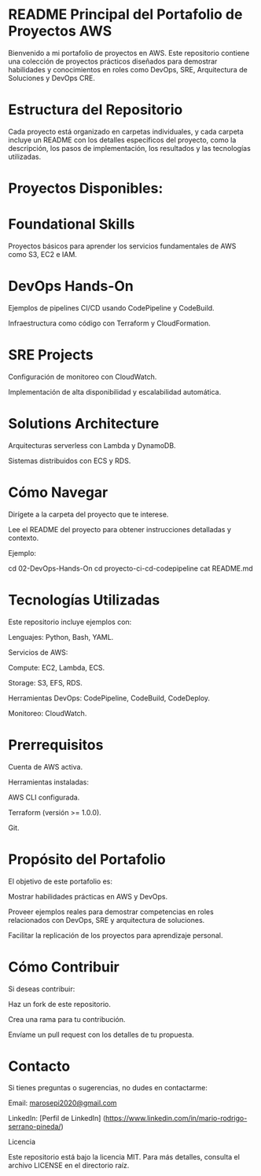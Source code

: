 # README Principal del Portafolio de Proyectos AWS
Bienvenido a mi portafolio de proyectos en AWS. Este repositorio contiene una colección de proyectos prácticos diseñados para demostrar habilidades y conocimientos en roles como DevOps, SRE, Arquitectura de Soluciones y DevOps CRE.

# Estructura del Repositorio

Cada proyecto está organizado en carpetas individuales, y cada carpeta incluye un README con los detalles específicos del proyecto, como la descripción, los pasos de implementación, los resultados y las tecnologías utilizadas.

# Proyectos Disponibles:

# Foundational Skills

Proyectos básicos para aprender los servicios fundamentales de AWS como S3, EC2 e IAM.

# DevOps Hands-On

Ejemplos de pipelines CI/CD usando CodePipeline y CodeBuild.

Infraestructura como código con Terraform y CloudFormation.

# SRE Projects

Configuración de monitoreo con CloudWatch.

Implementación de alta disponibilidad y escalabilidad automática.

# Solutions Architecture

Arquitecturas serverless con Lambda y DynamoDB.

Sistemas distribuidos con ECS y RDS.

# Cómo Navegar

Dirígete a la carpeta del proyecto que te interese.

Lee el README del proyecto para obtener instrucciones detalladas y contexto.

Ejemplo:

cd 02-DevOps-Hands-On
cd proyecto-ci-cd-codepipeline
cat README.md

# Tecnologías Utilizadas

Este repositorio incluye ejemplos con:

Lenguajes: Python, Bash, YAML.

Servicios de AWS:

Compute: EC2, Lambda, ECS.

Storage: S3, EFS, RDS.

Herramientas DevOps: CodePipeline, CodeBuild, CodeDeploy.

Monitoreo: CloudWatch.

# Prerrequisitos

Cuenta de AWS activa.

Herramientas instaladas:

AWS CLI configurada.

Terraform (versión >= 1.0.0).

Git.

# Propósito del Portafolio

El objetivo de este portafolio es:

Mostrar habilidades prácticas en AWS y DevOps.

Proveer ejemplos reales para demostrar competencias en roles relacionados con DevOps, SRE y arquitectura de soluciones.

Facilitar la replicación de los proyectos para aprendizaje personal.

# Cómo Contribuir

Si deseas contribuir:

Haz un fork de este repositorio.

Crea una rama para tu contribución.

Envíame un pull request con los detalles de tu propuesta.

# Contacto

Si tienes preguntas o sugerencias, no dudes en contactarme:

Email: marosepi2020@gmail.com

LinkedIn: [Perfil de LinkedIn] (https://www.linkedin.com/in/mario-rodrigo-serrano-pineda/)

Licencia

Este repositorio está bajo la licencia MIT. Para más detalles, consulta el archivo LICENSE en el directorio raíz.
